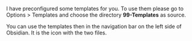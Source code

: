 I have preconfigured some templates for you. To use them please go to Options > Templates and choose the directory **99-Templates** as source. 

You can use the templates then in the navigation bar on the left side of Obsidian. It is the icon with the two files.
